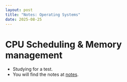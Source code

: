 ```yaml
---
layout: post
title: "Notes: Operating Systems"
date: 2025-08-25
---
```


# CPU Scheduling & Memory management
- Studying for a test.
- You will find the notes at <a href="/notes">notes</a>.